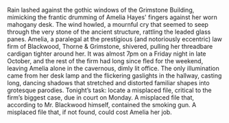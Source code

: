 Rain lashed against the gothic windows of the Grimstone Building, mimicking the frantic drumming of Amelia Hayes' fingers against her worn mahogany desk.  The wind howled, a mournful cry that seemed to seep through the very stone of the ancient structure, rattling the leaded glass panes. Amelia, a paralegal at the prestigious (and notoriously eccentric) law firm of Blackwood, Thorne & Grimstone, shivered, pulling her threadbare cardigan tighter around her.  It was almost 7pm on a Friday night in late October, and the rest of the firm had long since fled for the weekend, leaving Amelia alone in the cavernous, dimly lit office.  The only illumination came from her desk lamp and the flickering gaslights in the hallway, casting long, dancing shadows that stretched and distorted familiar shapes into grotesque parodies.  Tonight’s task:  locate a misplaced file, critical to the firm’s biggest case, due in court on Monday.  A misplaced file that, according to Mr. Blackwood himself, contained the smoking gun. A misplaced file that, if not found, could cost Amelia her job.
